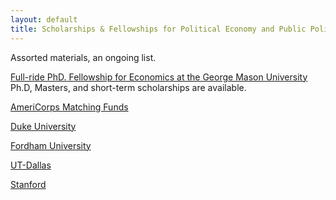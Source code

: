 ```yaml
---
layout: default
title: Scholarships & Fellowships for Political Economy and Public Policy
---
```


Assorted materials, an ongoing list. <!--excerpt-->

[Full-ride PhD. Fellowship for Economics at the George Mason University](https://asp.mercatus.org/)
Ph.D, Masters, and short-term scholarships are available.

[AmeriCorps Matching Funds](https://www.nationalservice.gov/programs/americorps/segal-americorps-education-award/matching-institutions)

[Duke University](https://hope.econ.duke.edu/fellowships)

[Fordham University](https://www.fordham.edu/info/25170/graduate_iped_financial_aid/6697/global_markets_fellowships)

[UT-Dallas](https://www.utdallas.edu/epps/resources/scholarships.html)

[Stanford](https://www.gsb.stanford.edu/programs/research-fellows/summary)
